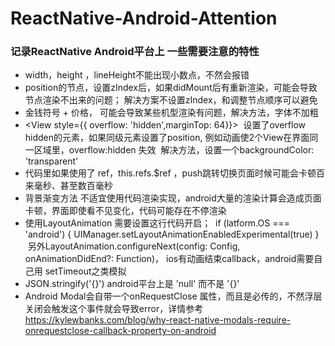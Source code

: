 # ReactNative-Android-Attention
### 记录ReactNative Android平台上 一些需要注意的特性

* width，height ，lineHeight不能出现小数点，不然会报错
* position的节点，设置zIndex后，如果didMount后有重新渲染，可能会导致节点渲染不出来的问题；
  解决方案不设置zIndex，和调整节点顺序可以避免
* 金钱符号 + 价格， 可能会导致某些机型渲染有问题，解决方法，字体不加粗
* <View style={{  overflow: 'hidden',marginTop: 64}}></View> 
  设置了overflow hidden的元素，如果同级元素设置了position, 例如动画使2个View在界面同一区域里，overflow:hidden 失效
  解决方法，设置一个backgroundColor: 'transparent'
* 代码里如果使用了 ref，this.refs.$ref ，push跳转切换页面时候可能会卡顿百来毫秒、甚至数百毫秒
* 背景渐变方法 不适宜使用代码渲染实现，android大量的渲染计算会造成页面卡顿，界面即使看不见变化，代码可能存在不停渲染
* 使用LayoutAnimation 需要设置这行代码开启； 
  if (latform.OS === 'android') {
	  UIManager.setLayoutAnimationEnabledExperimental(true)
  }
  另外LayoutAnimation.configureNext(config: Config, onAnimationDidEnd?: Function)， 
  ios有动画结束callback，android需要自己用 setTimeout之类模拟
* JSON.stringify('{}') android平台上是 'null' 而不是 '{}'
* Android Modal会自带一个onRequestClose 属性，而且是必传的，不然浮层关闭会触发这个事件就会导致error，详情参考
  https://kylewbanks.com/blog/why-react-native-modals-require-onrequestclose-callback-property-on-android
